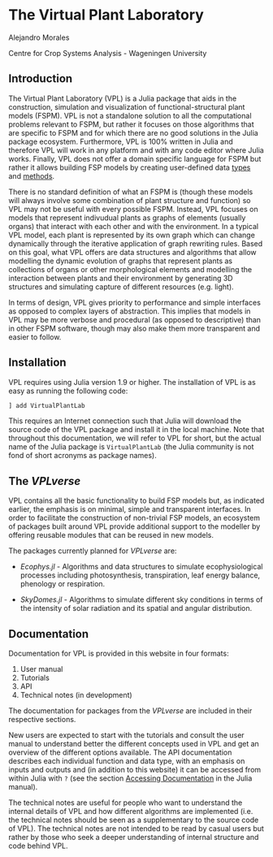 # The Virtual Plant Laboratory

Alejandro Morales

Centre for Crop Systems Analysis - Wageningen University


## Introduction

The Virtual Plant Laboratory (VPL) is a Julia package that aids in the construction,
simulation and visualization of functional-structural plant models (FSPM). VPL
is not a standalone solution to all the computational problems relevant to FSPM,
but rather it focuses on those algorithms that are specific to
FSPM and for which there are no good solutions in the Julia package ecosystem.
Furthermore, VPL is 100% written in Julia and therefore VPL will work in any
platform and with any code editor where Julia works. Finally, VPL does not offer
a domain specific language for FSPM but rather it allows building FSP models by
creating user-defined data [types](https://docs.julialang.org/en/v1/manual/types/)
and [methods](https://docs.julialang.org/en/v1/manual/methods/).

There is no standard definition of what an FSPM is (though these models will
always involve some combination of plant structure and function) so VPL may
not be useful with every possible FSPM. Instead, VPL focuses on
models that represent indivudual plants as graphs of elements (usually organs)
that interact with each other and with the environment. In a typical VPL model,
each plant is represented by its own graph which can change dynamically through
the iterative application of graph rewriting rules. Based on this goal, what VPL
offers are data structures and algorithms that allow modelling the dynamic evolution
of graphs that represent plants as collections of organs or other morphological elements and
modelling the interaction between plants and their environment by generating 3D structures
and simulating capture of different resources (e.g. light).

In terms of design, VPL gives priority to performance and simple interfaces as
opposed to complex layers of abstraction. This implies that models in VPL may
be more verbose and procedural (as opposed to descriptive) than in other FSPM
software, though may also make them more transparent and easier to follow.

## Installation

VPL requires using Julia version 1.9 or higher. The installation of VPL is as
easy as running the following code:

```julia
] add VirtualPlantLab
```

This requires an Internet connection such that Julia will download the source code of the VPL package
and install it in the local machine. Note that throughout this documentation, we will refer
to VPL for short, but the actual name of the Julia package is `VirtualPlantLab` (the Julia
community is not fond of short acronyms as package names).

## The *VPLverse*

VPL contains all the basic functionality to build FSP models but, as
indicated earlier, the emphasis is on minimal, simple and transparent interfaces.
In order to facilitate the construction of non-trivial FSP models, an ecosystem of
packages built around VPL provide additional support to the modeller by offering
reusable modules that can be reused in new models.

The packages currently planned for *VPLverse* are:

* *Ecophys.jl* - Algorithms and data structures to simulate ecophysiological processes
including photosynthesis, transpiration, leaf energy balance, phenology or respiration.

* *SkyDomes.jl* - Algorithms to simulate different sky conditions in terms of the intensity of
solar radiation and its spatial and angular distribution.

## Documentation

Documentation for VPL is provided in this website in four formats:

1. User manual
2. Tutorials
3. API
4. Technical notes (in development)

The documentation for packages from the *VPLverse* are included in their respective sections.

New users are expected to start with the tutorials and consult the user manual
to understand better the different concepts used in VPL and get an overview of
the different options available. The API documentation describes each individual
function and data type, with an emphasis on inputs and outputs and (in addition
to this website) it can be accessed from within Julia with `?` (see the section
[Accessing Documentation](https://docs.julialang.org/en/v1/manual/documentation/#Accessing-Documentation-1)
in the Julia manual).

The technical notes are useful for people who want to understand the internal details of VPL
and how different algorithms are implemented (i.e. the technical notes should be seen as a
supplementary to the source code of VPL). The technical notes are not intended to be read
by casual users but rather by those who seek a deeper understanding of internal structure
and code behind VPL.
